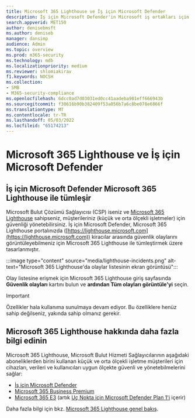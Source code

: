 ```yaml
---
title: Microsoft 365 Lighthouse ve İş için Microsoft Defender
description: İş için Microsoft Defender'in Microsoft iş ortakları için bir güvenlik çözümü olan Microsoft 365 Lighthouse ile nasıl tümleştirdiğini görün.
search.appverid: MET150
author: denisebmsft
ms.author: deniseb
manager: dansimp
audience: Admin
ms.topic: overview
ms.prod: m365-security
ms.technology: mdb
ms.localizationpriority: medium
ms.reviewer: shlomiakirav
f1.keywords: NOCSH
ms.collection:
- SMB
- M365-security-compliance
ms.openlocfilehash: 6dcc0ad7d03031ed0cc41aadeba901eff666943b
ms.sourcegitcommit: f30616b90b382409f53a056b7a6c8be078e6866f
ms.translationtype: MT
ms.contentlocale: tr-TR
ms.lasthandoff: 05/03/2022
ms.locfileid: "65174213"
---
```

# <a name="microsoft-365-lighthouse-and-microsoft-defender-for-business"></a>Microsoft 365 Lighthouse ve İş için Microsoft Defender

## <a name="microsoft-defender-for-business-integrates-with-microsoft-365-lighthouse"></a>İş için Microsoft Defender Microsoft 365 Lighthouse ile tümleşir

Microsoft Bulut Çözümü Sağlayıcısı (CSP) iseniz ve [Microsoft 365 Lighthouse](../../lighthouse/m365-lighthouse-overview.md) sahipseniz, müşterileriniz (küçük ve orta ölçekli işletmeler) için güvenliği yönetebilirsiniz. İş için Microsoft Defender, Microsoft 365 Lighthouse portalınızda ([https://lighthouse.microsoft.com](https://lighthouse.microsoft.com)) kiracılar arasında güvenlik olaylarını görüntüleyebilmeniz için Microsoft 365 Lighthouse ile tümleştirmek üzere tasarlanmıştır. 

:::image type="content" source="media/lighthouse-incidents.png" alt-text="Microsoft 365 Lighthouse'da olaylar listesinin ekran görüntüsü":::

Olay listesine erişmek için Microsoft 365 Lighthouse giriş sayfasında **Güvenlik olayları** kartını bulun ve **ardından Tüm olayları görüntüle'yi** seçin.

> [!IMPORTANT]
> Özellikler hala kullanıma sunulmaya devam ediyor. Bu özelliklere henüz sahip değilseniz, yakında sahip olmanız gerekir.

## <a name="learn-more-about-microsoft-365-lighthouse"></a>Microsoft 365 Lighthouse hakkında daha fazla bilgi edinin

Microsoft 365 Lighthouse, Microsoft Bulut Hizmeti Sağlayıcılarının aşağıdaki aboneliklerden birini kullanan küçük ve orta ölçekli işletme müşterileri için cihazları, verileri ve kullanıcıları uygun ölçekte güvenli ve yönetebilmelerini sağlar:

- [İş için Microsoft Defender](/security/defender-business/mdb-overview.md)
- [Microsoft 365 Business Premium](../../admin/admin-overview/what-is-microsoft-365.md)
- [Microsoft 365 E3](../../enterprise/microsoft-365-overview.md) (artık [Uç Nokta için Microsoft Defender Plan 1'i](../defender-endpoint/defender-endpoint-plan-1.md) içerir)

Daha fazla bilgi için bkz. [Microsoft 365 Lighthouse genel bakış](../../lighthouse/m365-lighthouse-overview.md).